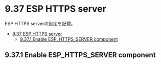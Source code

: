 # 9.37 ESP HTTPS server
ESP HTTPS serverの設定を記載。

- [9.37 ESP HTTPS server](#937-esp-https-server)
  - [9.37.1 Enable ESP\_HTTPS\_SERVER component](#9371-enable-esp_https_server-component)

## 9.37.1 Enable ESP_HTTPS_SERVER component
